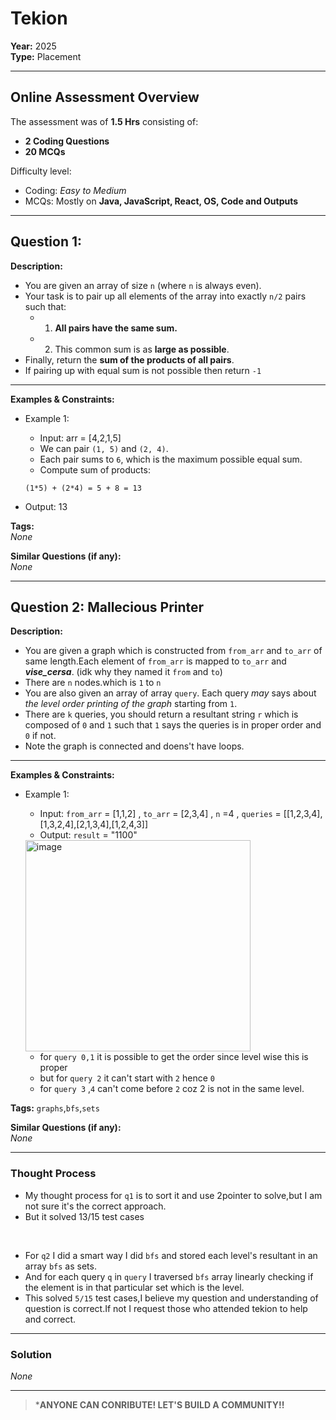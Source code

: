 # Tekion

**Year:** 2025  
**Type:** Placement 

---

## Online Assessment Overview  
The assessment was of **1.5 Hrs** consisting of:  
- **2 Coding Questions**  
- **20 MCQs**  

Difficulty level:  
- Coding: *Easy to Medium*  
- MCQs: Mostly on **Java, JavaScript, React, OS, Code and Outputs**  


---

## Question 1:   
**Description:**  

- You are given an array of size `n` (where `n` is always even).
- Your task is to pair up all elements of the array into exactly `n/2` pairs such that:
  - 1. **All pairs have the same sum.**
  - 2. This common sum is as **large as possible**.
- Finally, return the **sum of the products of all pairs**.
- If pairing up with equal sum is not possible then return `-1`

---


**Examples & Constraints:**  
- Example 1:  
  - Input: arr = [4,2,1,5]
  - We can pair `(1, 5)` and `(2, 4)`.
  - Each pair sums to `6`, which is the maximum possible equal sum.
  - Compute sum of products:

  ```
  (1*5) + (2*4) = 5 + 8 = 13
  ```

 - Output: 13

**Tags:**  
$None$

**Similar Questions (if any):**  
$None$

---


## Question 2: Mallecious Printer   
**Description:**  

- You are given a graph which is constructed from `from_arr` and `to_arr` of same length.Each element of `from_arr` is mapped to `to_arr` and ***vise_cersa***. (idk why they named it `from` and `to`)
- There are `n` nodes.which is `1` to `n`
- You are also given an array of array `query`. Each query *may* says about *the level order printing of the graph* starting from `1`.
- There are `k` queries, you should return a resultant string `r` which is composed of `0` and `1` such that `1` says the queries is in proper order and `0` if not.
- Note the graph is connected and doens't have loops. 

---


**Examples & Constraints:**  
- Example 1:  
  - Input: `from_arr` = [1,1,2] , `to_arr` = [2,3,4] , `n` =4 , `queries` = [[1,2,3,4],[1,3,2,4],[2,1,3,4],[1,2,4,3]]  
  - Output: `result` = "1100"
  
  <img width="360" height="338" alt="image" src="https://github.com/user-attachments/assets/b249dc31-d9e8-40e8-bca2-c5ee6d913990" />
  
  -  for `query 0,1` it is possible to get the order since level wise this is proper
  -  but for `query 2` it can't start with `2` hence `0`
  -  for `query 3` ,`4` can't come before `2` coz 2 is not in the same level. 

**Tags:**  `graphs`,`bfs`,`sets`

**Similar Questions (if any):**  
$None$

---


### Thought Process  

- My thought process for `q1` is to sort it and use 2pointer to solve,but I am not sure it's the correct approach.
- But it solved 13/15 test cases

<br>

- For `q2` I did a smart way I did `bfs` and stored each level's resultant in an array `bfs` as sets.
- And for each query `q` in `query` I traversed `bfs` array linearly checking if the element is in that particular set which is the level.
- This solved `5/15` test cases,I believe my question and understanding of question is correct.If not I request those who attended tekion to help and correct. 
 


---

### Solution

$None$

---

> ***ANYONE CAN CONRIBUTE! LET'S BUILD A COMMUNITY!!**
